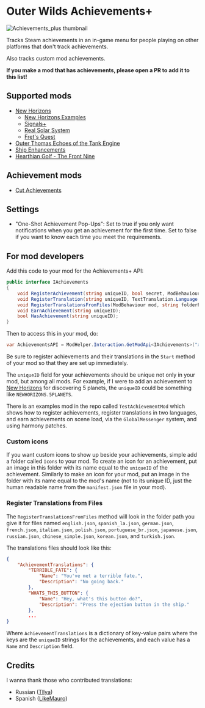 # Outer Wilds Achievements+

![Achievements_plus thumbnail](https://user-images.githubusercontent.com/22628069/165662430-4291d875-5162-4782-8450-2a4d8d80937c.png)

Tracks Steam achievements in an in-game menu for people playing on other platforms that don't track achievements.

Also tracks custom mod achievements.

**If you make a mod that has achievements, please open a PR to add it to this list!**

## Supported mods

- [New Horizons](https://outerwildsmods.com/mods/newhorizons/)
    - [New Horizons Examples](https://outerwildsmods.com/mods/newhorizonsexamples/)
    - [Signals+](https://outerwildsmods.com/mods/signals/)
    - [Real Solar System](https://outerwildsmods.com/mods/realsolarsystem/)
    - [Fret's Quest](https://outerwildsmods.com/mods/fretsquest/)
- [Outer Thomas Echoes of the Tank Engine](https://outerwildsmods.com/mods/outerthomasechoesofthetankengine/)
- [Ship Enhancements](https://outerwildsmods.com/mods/shipenhancements/)
- [Hearthian Golf - The Front Nine](https://outerwildsmods.com/mods/hearthiangolfthefrontnine/)

## Achievement mods
- [Cut Achievements](https://outerwildsmods.com/mods/cutachievements/) 

## Settings

- "One-Shot Achievement Pop-Ups": Set to true if you only want notifications when you get an achievement for the first time. Set to false if you want to know each time you meet the requirements.

## For mod developers

Add this code to your mod for the Achievements+ API:

```cs
public interface IAchievements
{
    void RegisterAchievement(string uniqueID, bool secret, ModBehaviour mod);
    void RegisterTranslation(string uniqueID, TextTranslation.Language language, string name, string description);
    void RegisterTranslationsFromFiles(ModBehaviour mod, string folderPath);
    void EarnAchievement(string uniqueID);
    bool HasAchievement(string uniqueID);
}
```

Then to access this in your mod, do:

```cs
var AchievementsAPI = ModHelper.Interaction.GetModApi<IAchievements>("xen.AchievementTracker");
```

Be sure to register achievements and their translations in the `Start` method of your mod so that they are set up immediately. 

The `uniqueID` field for your achievements should be unique not only in your mod, but among all mods. For example, if I were to add an achievement to [New Horizons](https://github.com/xen-42/outer-wilds-new-horizons) for discovering 5 planets, the `uniqueID` could be something like `NEWHORIZONS.5PLANETS`. 

There is an examples mod in the repo called `TestAchievementMod` which shows how to register achievements, register translations in two languages, and earn achievements on scene load, via the `GlobalMessenger` system, and using harmony patches.

### Custom icons

If you want custom icons to show up beside your achievements, simple add a folder called `Icons` to your mod. To create an icon for an achievement, put an image in this folder with its name equal to the `uniqueID` of the achievement. Similarly to make an icon for your mod, put an image in the folder with its name equal to the mod's name (not to its unique ID, just the human readable name from the `manifest.json` file in your mod).

### Register Translations from Files

The `RegisterTranslationsFromFiles` method will look in the folder path you give it for files named `english.json`, `spanish_la.json`, `german.json`, `french.json`, `italian.json`, `polish.json`, `portuguese_br.json`, `japanese.json`, `russian.json`, `chinese_simple.json`, `korean.json`, and `turkish.json`.

The translations files should look like this:

```json
{
    "AchievementTranslations": {
        "TERRIBLE_FATE": {
            "Name": "You've met a terrible fate.",
            "Description": "No going back."
        },
        "WHATS_THIS_BUTTON": {
            "Name": "Hey, what's this button do?",
            "Description": "Press the ejection button in the ship."
        },
        ...
}
```

Where `AchievementTranslations` is a dictionary of key-value pairs where the keys are the `uniqueID` strings for the achievements, and each value has a `Name` and `Description` field.

## Credits

I wanna thank those who contributed translations:
- Russian ([Tllya](https://github.com/Tllya))
- Spanish ([LikeMauro](https://github.com/LikeMauro))
